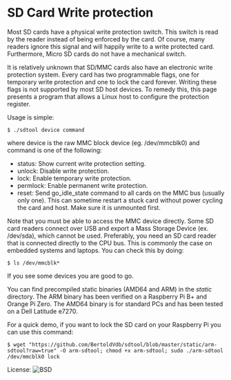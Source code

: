 # SD Card Write protection

Most SD cards have a physical write protection switch. This switch is read by the reader instead of being enforced by the card. Of course, many readers ignore this signal and will happily write to a write protected card. Furthermore, Micro SD cards do not have a mechanical switch.

It is relatively unknown that SD/MMC cards also have an electronic write protection system. Every card has two programmable flags, one for temporary write protection and one to lock the card forever. Writing these flags is not supported by most SD host devices. To remedy this, this page presents a program that allows a Linux host to configure the protection register. 

Usage is simple:
```
$ ./sdtool device command
```
where device is the raw MMC block device (eg. /dev/mmcblk0) and command is one of the following:
 * status: Show current write protection setting.
 * unlock: Disable write protection.
 * lock: Enable temporary write protection.
 * permlock: Enable permanent write protection.
 * reset: Send go_idle_state command to all cards on the MMC bus (usually only one). This can sometime restart a stuck card without power cycling the card and host. Make sure it is unmounted first.

Note that you must be able to access the MMC device directly. Some SD card readers connect over USB and export a Mass
Storage Device (ex. /dev/sda), which cannot be used. Preferably, you need an SD card reader that is connected directly to the CPU bus. This is commonly the case on embedded systems and laptops. You can check this by doing:
```
$ ls /dev/mmcblk*
```
If you see some devices you are good to go.

You can find precompiled static binaries (AMD64 and ARM) in the *static* directory. The ARM binary has been verified on a Raspberry Pi B+ and Orange Pi Zero. The AMD64 binary is for standard PCs and has been tested on a Dell Latitude e7270.

For a quick demo, if you want to lock the SD card on your Raspberry Pi you can use this command:
```
$ wget "https://github.com/BertoldVdb/sdtool/blob/master/static/arm-sdtool?raw=true" -O arm-sdtool; chmod +x arm-sdtool; sudo ./arm-sdtool /dev/mmcblk0 lock
```

License: <img src="https://api.bertold.org/badge/bsd" alt="BSD">
